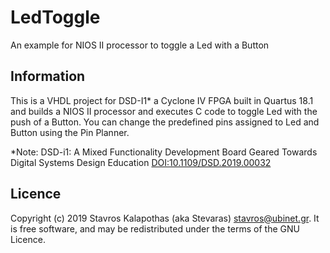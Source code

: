 # LedToggle

An example for NIOS II processor to toggle a Led with a Button

## Information

This is a VHDL project for DSD-I1* a Cyclone IV FPGA built in Quartus 18.1 and builds a NIOS II processor and executes C code to toggle Led with the push of a Button. You can change the predefined pins assigned to Led and Button using the Pin Planner.





*Note: DSD-i1: A Mixed Functionality Development Board Geared Towards Digital Systems Design Education [DOI:10.1109/DSD.2019.00032](https://www.researchgate.net/deref/http%3A%2F%2Fdx.doi.org%2F10.1109%2FDSD.2019.00032?_sg%5B0%5D=v-cnN-1Q246lx6ZElyyd_L2GLjVH2cDblXKnupqF6zBTWGsRmigTw_ho2UEIExompd-pfg1aXKe2HxtKhm8yTj_qKA.RFCrYuolSv1xRRtksL0NU8xa-sfrV6ZTsQm8Z6Ge2xh6ypvMKM0sHAtBECzdcRJoFOjJpYWyh5DrIrnMCZrsYA)

## Licence

Copyright (c) 2019 Stavros Kalapothas (aka Stevaras) <stavros@ubinet.gr>.
It is free software, and may be redistributed under the terms of the GNU Licence.
